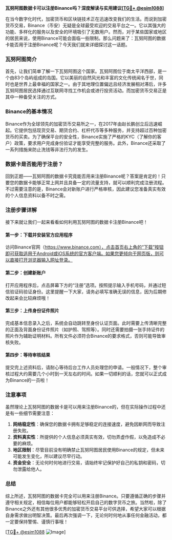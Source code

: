 **瓦努阿图数据卡可以注册Binance吗？深度解读与实用建议[[TG💪+ @esim1088](https://t.me/s/esim1088)]**

在当今数字化时代，加密货币和区块链技术正在迅速改变我们的生活。而说到加密货币交易，Binance（币安）无疑是全球最受欢迎的交易平台之一。它以其强大的功能、多样化的服务以及安全的环境吸引了无数用户。然而，对于某些国家或地区的居民来说，使用Binance可能会面临一些限制。那么问题来了：瓦努阿图的数据卡能否用于注册Binance呢？今天我们就来详细探讨这一话题。

### 瓦努阿图简介

首先，让我们简单了解一下瓦努阿图这个国家。瓦努阿图位于南太平洋西部，是一个由83个岛屿组成的岛国。它以美丽的自然风光和丰富的文化传统闻名于世，同时也是世界上最幸福的国家之一。由于其地理位置偏远且经济发展相对滞后，许多瓦努阿图居民选择通过互联网寻找工作机会或进行投资活动。而加密货币交易正是其中一种备受关注的方式。

### Binance的基本情况

Binance作为全球领先的加密货币交易所之一，在2017年由赵长鹏创立后迅速崛起。它提供包括现货交易、期货合约、杠杆代币等多种服务，并支持超过百种加密货币的买卖。为了确保平台的安全性，Binance实施了严格的KYC（了解你的客户）政策，要求用户完成身份验证才能享受完整的服务。此外，Binance还采取了一系列措施来防止洗钱等非法行为的发生。

### 数据卡是否能用于注册？

回到正题——瓦努阿图的数据卡究竟能否用来注册Binance呢？答案是肯定的！只要您的数据卡能够正常上网并且具备一定的流量支持，就可以顺利完成注册流程。不过需要注意的是，Binance会对新账户进行严格审核，因此建议您准备真实有效的个人信息资料以备不时之需。

### 注册步骤详解

接下来就让我们一起来看看如何利用瓦努阿图的数据卡注册Binance吧！

#### 第一步：下载并安装官方应用程序
访问Binance官网（https://www.binance.com），点击首页右上角的“下载”按钮即可获取适用于Android或iOS系统的官方客户端。如果您更倾向于网页版，则可以直接打开浏览器输入网址登录。

#### 第二步：创建新账户
打开应用程序后，点击屏幕下方的“注册”选项。按照提示输入手机号码，并通过短信验证码验证身份。这里提醒一下大家，请务必填写准确无误的信息，因为后期修改起来会比较麻烦哦！

#### 第三步：上传身份证件照片
完成基本信息录入之后，系统会自动跳转至身份认证页面。此时需要上传清晰完整的正面及背面身份证件照片（如护照、驾照等）。同时还需要拍摄一张手持证件的照片作为辅助证明材料。所有文件必须符合Binance的要求格式，否则可能导致审核失败。

#### 第四步：等待审核结果
提交完上述资料后，请耐心等待后台工作人员处理您的申请。一般情况下，整个审核过程大约需要几个小时到一天左右的时间。如果一切顺利的话，您就可以正式成为Binance的一员啦！

### 注意事项

虽然理论上瓦努阿图的数据卡是可以用来注册Binance的，但在实际操作过程中还是有一些细节需要注意：

1. **网络稳定性**：确保您的数据卡拥有足够稳定的连接速度，避免因断网而导致注册失败。
2. **资料真实性**：所提供的个人信息必须真实有效，切勿弄虚作假，以免造成不必要的麻烦。
3. **地区限制**：尽管目前没有明确禁止瓦努阿图居民使用Binance的规定，但未来可能发生变化，所以建议尽早行动。
4. **资金安全**：无论何时何地进行交易，请始终牢记保护好自己的私钥和密码，切勿泄露给他人。

### 总结

综上所述，瓦努阿图的数据卡完全可以用来注册Binance。只要遵循正确的步骤并遵守相关规定，相信每位用户都能够轻松开启自己的数字货币之旅。当然啦，除了Binance之外还有其他很多优秀的加密货币交易平台可供选择，希望大家可以根据自身需求做出明智决策。最后再次强调一下，无论何时何地从事任何金融活动，都一定要保持警惕、谨慎行事哦！

[[TG💪+ @esim1088](https://t.me/s/esim1088) ![Image](https://i.postimg.cc/4NQfJmqS/Snipaste-2025-05-13-00-14-12.png)]